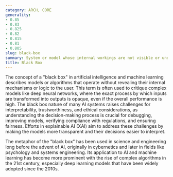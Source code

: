 ```yaml
---
category: ARCH, CORE
generality:
- 0.85
- 0.83
- 0.825
- 0.82
- 0.815
- 0.81
- 0.805
slug: black-box
summary: System or model whose internal workings are not visible or understandable to the user, only the input and output are known.
title: Black Box
---
```


The concept of a "black box" in artificial intelligence and machine learning describes models or algorithms that operate without revealing their internal mechanisms or logic to the user. This term is often used to critique complex models like deep neural networks, where the exact process by which inputs are transformed into outputs is opaque, even if the overall performance is high. The black box nature of many AI systems raises challenges for interpretability, trustworthiness, and ethical considerations, as understanding the decision-making process is crucial for debugging, improving models, verifying compliance with regulations, and ensuring fairness. Efforts in explainable AI (XAI) aim to address these challenges by making the models more transparent and their decisions easier to interpret.

The metaphor of the "black box" has been used in science and engineering long before the advent of AI, originally in cybernetics and later in fields like psychology and systems engineering. Its application to AI and machine learning has become more prominent with the rise of complex algorithms in the 21st century, especially deep learning models that have been widely adopted since the 2010s.